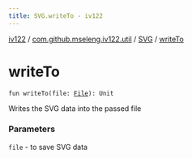 ```yaml
---
title: SVG.writeTo - iv122
---
```


[iv122](../../index.md) / [com.github.mseleng.iv122.util](../index.md) / [SVG](index.md) / [writeTo](.)

# writeTo

`fun writeTo(file: `[`File`](http://docs.oracle.com/javase/6/docs/api/java/io/File.html)`): Unit`

Writes the SVG data into the passed file

### Parameters

`file` - to save SVG data